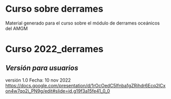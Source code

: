 # Curso sobre derrames
Material generado para el curso sobre el módulo de derrames oceánicos del AMGM
# Curso 2022_derrames
## _Versión para usuarios_
versión 1.0
Fecha: 10 nov 2022
https://docs.google.com/presentation/d/1rOcOedC5Ifnba1gZRihdr6Ecq2ICxon4w7qo2i_PN9g/edit#slide=id.g19f3a15fe41_0_0

